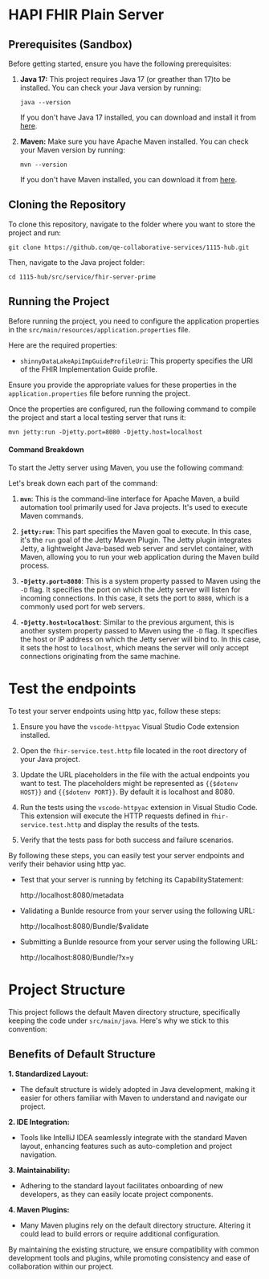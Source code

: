 # HAPI FHIR Plain Server

## Prerequisites (Sandbox)

Before getting started, ensure you have the following prerequisites:

1. **Java 17:** This project requires Java 17 (or greather than 17)to be
   installed. You can check your Java version by running:

   ```
   java --version
   ```

   If you don't have Java 17 installed, you can download and install it from
   [here](https://adoptopenjdk.net/?variant=openjdk17&jvmVariant=hotspot).

2. **Maven:** Make sure you have Apache Maven installed. You can check your
   Maven version by running:

   ```
   mvn --version
   ```

   If you don't have Maven installed, you can download it from
   [here](https://maven.apache.org/download.cgi).

## Cloning the Repository

To clone this repository, navigate to the folder where you want to store the
project and run:

```
git clone https://github.com/qe-collaborative-services/1115-hub.git
```

Then, navigate to the Java project folder:

```
cd 1115-hub/src/service/fhir-server-prime
```

## Running the Project

Before running the project, you need to configure the application properties in
the `src/main/resources/application.properties` file.

Here are the required properties:

- `shinnyDataLakeApiImpGuideProfileUri`: This property specifies the URI of the
  FHIR Implementation Guide profile.

Ensure you provide the appropriate values for these properties in the
`application.properties` file before running the project.

Once the properties are configured, run the following command to compile the
project and start a local testing server that runs it:

```
mvn jetty:run -Djetty.port=8080 -Djetty.host=localhost
```

#### Command Breakdown

To start the Jetty server using Maven, you use the following command:

Let's break down each part of the command:

1. **`mvn`**: This is the command-line interface for Apache Maven, a build
   automation tool primarily used for Java projects. It's used to execute Maven
   commands.

2. **`jetty:run`**: This part specifies the Maven goal to execute. In this case,
   it's the `run` goal of the Jetty Maven Plugin. The Jetty plugin integrates
   Jetty, a lightweight Java-based web server and servlet container, with Maven,
   allowing you to run your web application during the Maven build process.

3. **`-Djetty.port=8080`**: This is a system property passed to Maven using the
   `-D` flag. It specifies the port on which the Jetty server will listen for
   incoming connections. In this case, it sets the port to `8080`, which is a
   commonly used port for web servers.

4. **`-Djetty.host=localhost`**: Similar to the previous argument, this is
   another system property passed to Maven using the `-D` flag. It specifies the
   host or IP address on which the Jetty server will bind to. In this case, it
   sets the host to `localhost`, which means the server will only accept
   connections originating from the same machine.

# Test the endpoints

To test your server endpoints using http yac, follow these steps:

1. Ensure you have the `vscode-httpyac` Visual Studio Code extension installed.

2. Open the `fhir-service.test.http` file located in the root directory of your
   Java project.

3. Update the URL placeholders in the file with the actual endpoints you want to
   test. The placeholders might be represented as `{{$dotenv HOST}}` and
   `{{$dotenv PORT}}`. By default it is localhost and 8080.

4. Run the tests using the `vscode-httpyac` extension in Visual Studio Code.
   This extension will execute the HTTP requests defined in
   `fhir-service.test.http` and display the results of the tests.

5. Verify that the tests pass for both success and failure scenarios.

By following these steps, you can easily test your server endpoints and verify
their behavior using http yac.

- Test that your server is running by fetching its CapabilityStatement:

  http://localhost:8080/metadata

- Validating a Bunlde resource from your server using the following URL:

  http://localhost:8080/Bundle/$validate

- Submitting a Bunlde resource from your server using the following URL:

  http://localhost:8080/Bundle/?x=y

# Project Structure

This project follows the default Maven directory structure, specifically keeping
the code under `src/main/java`. Here's why we stick to this convention:

## Benefits of Default Structure

**1. Standardized Layout:**

- The default structure is widely adopted in Java development, making it easier
  for others familiar with Maven to understand and navigate our project.

**2. IDE Integration:**

- Tools like IntelliJ IDEA seamlessly integrate with the standard Maven layout,
  enhancing features such as auto-completion and project navigation.

**3. Maintainability:**

- Adhering to the standard layout facilitates onboarding of new developers, as
  they can easily locate project components.

**4. Maven Plugins:**

- Many Maven plugins rely on the default directory structure. Altering it could
  lead to build errors or require additional configuration.

By maintaining the existing structure, we ensure compatibility with common
development tools and plugins, while promoting consistency and ease of
collaboration within our project.
